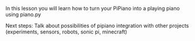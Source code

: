 In this lesson you will learn how to turn your PiPiano into a playing piano using piano.py

Next steps:
Talk about possibilities of pipiano integration with other projects (experiments, sensors, robots, sonic pi, minecraft)
